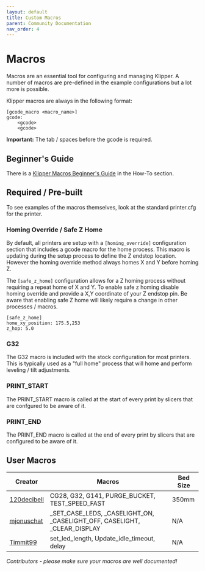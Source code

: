 ```yaml
---
layout: default
title: Custom Macros
parent: Community Documentation
nav_order: 4
---
```


# Macros

Macros are an essential tool for configuring and managing Klipper.  A number of macros are pre-defined in the example configurations but a lot more is possible.

Klipper macros are always in the following format:

```
[gcode_macro <macro_name>]
gcode:
    <gcode>
    <gcode>
```

**Important:** The tab / spaces before the gcode is required.

## Beginner's Guide
There is a [Klipper Macros Beginner's Guide](../howto/voidtrance/Klipper_Macros_Beginners_Guilde.md) in the How-To section.
## Required / Pre-built

To see examples of the macros themselves, look at the standard printer.cfg for the printer.

### Homing Override / Safe Z Home

By default, all printers are setup with a `[homing_override]` configuration section that includes a gcode macro for the home process.  This macro is updating during the setup process to define the Z endstop location.  However the homing override method always homes X and Y before homing Z.

The `[safe_z_home]` configuration allows for a Z homing process without requiring a repeat home of X and Y.  To enable safe z homing disable homing override and provide a X,Y coordinate of your Z endstop pin.  Be aware that enabling safe Z home will likely require a change in other processes / macros.

```
[safe_z_home]
home_xy_position: 175.5,253
z_hop: 5.0
```

### G32

The G32 macro is included with the stock configuration for most printers.  This is typically used as a "full home" process that will home and perform leveling / tilt adjustments.

### PRINT_START

The PRINT_START macro is called at the start of every print by slicers that are confgured to be aware of it.

### PRINT_END

The PRINT_END macro is called at the end of every print by slicers that are configured to be aware of it.

## User Macros

| Creator | Macros | Bed Size |
| --- | --- | --- |
| [120decibell](./macros/120decibell.md) | CG28, G32, G141, PURGE\_BUCKET, TEST\_SPEED\_FAST | 350mm |
| [mjonuschat](./macros/mjonuschat.md) | \_SET_CASE_LEDS, \_CASELIGHT_ON, \_CASELIGHT_OFF, CASELIGHT, \_CLEAR_DISPLAY | N/A |
| [Timmit99](./macros/timmit99.md) | set_led_length, Update_idle_timeout, delay | N/A |

_Contributors - please make sure your macros are well documented!_
